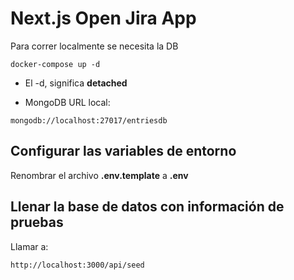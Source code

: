 # Next.js Open Jira App
Para correr localmente se necesita la DB
``````
docker-compose up -d
``````

* El -d, significa __detached__

* MongoDB URL local:

`````
mongodb://localhost:27017/entriesdb
`````


## Configurar las variables de entorno 

Renombrar el archivo __.env.template__ a __.env__


## Llenar la base de datos con información de pruebas

Llamar a: 

````
http://localhost:3000/api/seed
````
